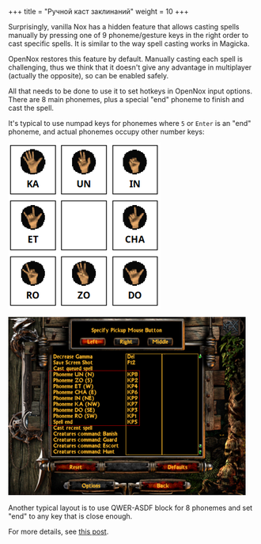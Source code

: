 +++
title = "Ручной каст заклинаний"
weight = 10
+++

Surprisingly, vanilla Nox has a hidden feature that allows casting spells manually by pressing one of 9 phoneme/gesture
keys in the right order to cast specific spells. It is similar to the way spell casting works in Magicka.

OpenNox restores this feature by default. Manually casting each spell is challenging, thus we think that it doesn't
give any advantage in multiplayer (actually the opposite), so can be enabled safely.

All that needs to be done to use it to set hotkeys in OpenNox input options.
There are 8 main phonemes, plus a special "end" phoneme to finish and cast the spell.

It's typical to use numpad keys for phonemes where `5` or `Enter` is an "end" phoneme, and actual phonemes occupy other number keys:

![Manual casting gestures layout](gestures.png?classes=shadow)

![Manual casting key bindings](gestures_config_2.png?classes=shadow)

Another typical layout is to use QWER-ASDF block for 8 phonemes and set "end" to any key that is close enough.

For more details, see [this post](https://www.patreon.com/posts/53809724).

